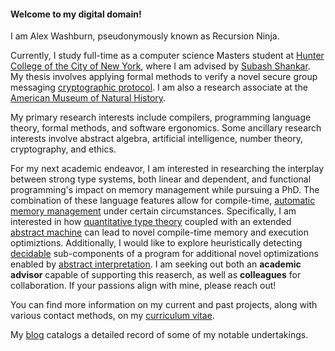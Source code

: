 #### Welcome to my digital domain!

I am Alex Washburn, pseudonymously known as Recursion Ninja.

Currently, I study full-time as a computer science Masters student at [Hunter College of the City of New York](http://www.hunter.cuny.edu/csci/computer-science-masters), where I am advised by [Subash Shankar](https://www.compsci.hunter.cuny.edu/~sshankar).
My thesis involves applying formal methods to verify a novel secure group messaging [cryptographic protocol](https://doi.org/10.1007/978-3-030-56784-2_9).
I am also a research associate at the [American Museum of Natural History](https://www.amnh.org/research/computational-sciences).

My primary research interests include compilers, programming language theory, formal methods, and software ergonomics.
Some ancillary research interests involve abstract algebra, artificial intelligence, number theory, cryptography, and ethics.

For my next academic endeavor, I am interested in researching the interplay between strong type systems, both linear and dependent, and functional programming's impact on memory management while pursuing a PhD.
The combination of these language features allow for compile-time, [automatic memory management](https://doi.org/10.1145/292540.292564) under certain circumstances.
Specifically, I am interested in how [quantitative type theory](https://doi.org/10.1145/3209108.3209189) coupled with an extended [abstract machine](https://en.wikipedia.org/wiki/Abstract_machine) can lead to novel compile-time memory and execution optimiztions.
Additionally, I would like to explore heuristically detecting [decidable](https://en.wikipedia.org/wiki/Recursive_language) sub-components of a program for additional novel optimizations enabled by [abstract interpretation](https://en.wikipedia.org/wiki/Abstract_interpretation).
I am seeking out both an **academic advisor** capable of supporting this reaserch, as well as **colleagues** for collaboration.
If your passions align with mine, please reach out!



You can find more information on my current and past projects, along with various contact methods, on my [curriculum vitae](/cv.html).

My [blog](/blog.html) catalogs a detailed record of some of my notable undertakings.
